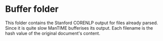 Buffer folder
======

This folder contains the Stanford CORENLP output for files already parsed.
Since it is quite slow ManTIME bufferises its output.
Each filename is the hash value of the original document's content.
